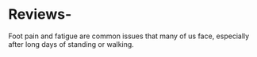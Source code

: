 # Reviews-
Foot pain and fatigue are common issues that many of us face, especially after long days of standing or walking. 
